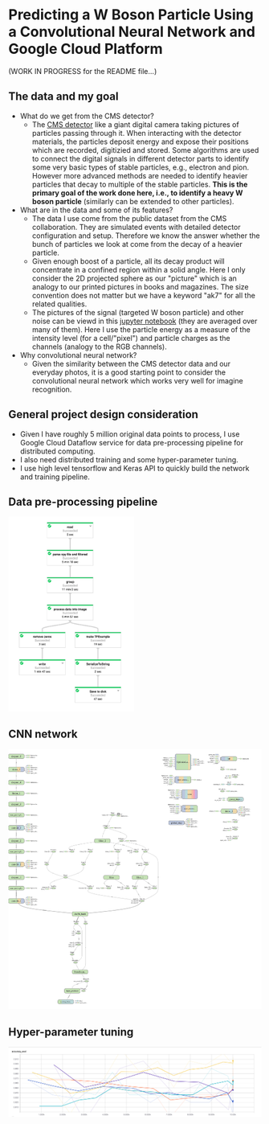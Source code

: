 # Predicting a W Boson Particle Using a Convolutional Neural Network and Google Cloud Platform

(WORK IN PROGRESS for the README file...)

## The data and my goal
 * What do we get from the CMS detector?
	 * The [CMS detector](https://cms.cern/detector) like a giant digital camera taking pictures of particles passing through it. When interacting with the detector materials, the particles deposit energy and expose their positions which are recorded, digitizied and stored. Some algorithms are used to connect the digital signals in different detector parts to identify some very basic types of stable particles, e.g., electron and pion. However more advanced methods are needed to identify heavier particles that decay to multiple of the stable particles. **This is the primary goal of the work done here, i.e., to identify a heavy W boson particle** (similarly can be extended to other particles).
 * What are in the data and some of its features?
 	* The data I use come from the public dataset from the CMS collaboration. They are simulated events with detailed detector configuration and setup. Therefore we know the answer whether the bunch of particles we look at come from the decay of a heavier particle.
 	* Given enough boost of a particle, all its decay product will concentrate in a confined region within a solid angle. Here I only consider the 2D projected sphere as our "picture" which is an analogy to our printed pictures in books and magazines. The size convention does not matter but we have a keyword "ak7" for all the related qualities.
 	* The pictures of the signal (targeted W boson particle) and other noise can be viewd in this [jupyter notebook](cnn_tagger.ipynb) (they are averaged over many of them). Here I use the particle energy as a measure of the intensity level (for a cell/"pixel") and particle charges as the channels (analogy to the RGB channels).
 * Why convolutional neural network?
 	* Given the similarity between the CMS detector data and our everyday photos, it is a good starting point to consider the convolutional neural network which works very well for imagine recognition.
 
## General project design consideration
 * Given I have roughly 5 million original data points to process, I use Google Cloud Dataflow service for data pre-processing pipeline for distributed computing.
 * I also need distributed training and some hyper-parameter tuning.
 * I use high level tensorflow and Keras API to quickly build the network and training pipeline.
 
## Data pre-processing pipeline
<img src="images/preprocess_pipeline.png" width="250">

## CNN network
<img src="images/cnn_training.png" width="600">

## Hyper-parameter tuning
<img src="images/hptuning.png" width="600">

